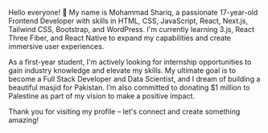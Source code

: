 Hello everyone! 👋 My name is Mohammad Shariq, a passionate 17-year-old Frontend Developer with skills in HTML, CSS, JavaScript, React, Next.js, Tailwind CSS, Bootstrap, and WordPress. I'm currently learning 3.js, React Three Fiber, and React Native to expand my capabilities and create immersive user experiences.

As a first-year student, I'm actively looking for internship opportunities to gain industry knowledge and elevate my skills. My ultimate goal is to become a Full Stack Developer and Data Scientist, and I dream of building a beautiful masjid for Pakistan. I’m also committed to donating $1 million to Palestine as part of my vision to make a positive impact.

Thank you for visiting my profile – let's connect and create something amazing!


<!---
developershariq125/developershariq125 is a ✨ special ✨ repository because its `README.md` (this file) appears on your GitHub profile.
You can click the Preview link to take a look at your changes.
--->
